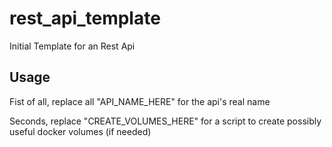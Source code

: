 # rest_api_template
Initial Template for an Rest Api

## Usage
Fist of all, replace all "API_NAME_HERE" for the api's real name

Seconds, replace "CREATE_VOLUMES_HERE" for a script to create possibly useful docker volumes (if needed)
